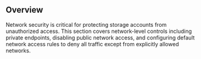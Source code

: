 ## Overview

Network security is critical for protecting storage accounts from unauthorized access. This section covers network-level controls including private endpoints, disabling public network access, and configuring default network access rules to deny all traffic except from explicitly allowed networks.

